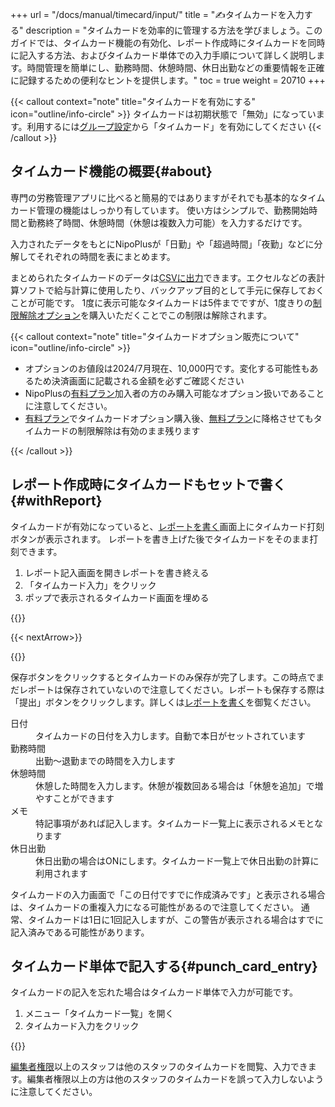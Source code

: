 +++
url = "/docs/manual/timecard/input/"
title = "✍️タイムカードを入力する"
description = "タイムカードを効率的に管理する方法を学びましょう。このガイドでは、タイムカード機能の有効化、レポート作成時にタイムカードを同時に記入する方法、およびタイムカード単体での入力手順について詳しく説明します。時間管理を簡単にし、勤務時間、休憩時間、休日出勤などの重要情報を正確に記録するための便利なヒントを提供します。"
toc = true
weight = 20710
+++

{{< callout context="note" title="タイムカードを有効にする" icon="outline/info-circle" >}}
タイムカードは初期状態で「無効」になっています。利用するには[グループ設定](/docs/manual/initial-setting/setting-group/#optionalFunction)から「タイムカード」を有効にしてください
{{< /callout >}}

## タイムカード機能の概要{#about}

専門の労務管理アプリに比べると簡易的ではありますがそれでも基本的なタイムカード管理の機能はしっかり有しています。
使い方はシンプルで、勤務開始時間と勤務終了時間、休憩時間（休憩は複数入力可能）を入力するだけです。

入力されたデータをもとにNipoPlusが「日勤」や「超過時間」「夜勤」などに分解してそれぞれの時間を表にまとめます。

まとめられたタイムカードのデータは[CSVに出力](/docs/manual/timecard/list/#csv)できます。エクセルなどの表計算ソフトで給与計算に使用したり、バックアップ目的として手元に保存しておくことが可能です。
1度に表示可能なタイムカードは5件までですが、1度きりの[制限解除オプション](/docs/manual/timecard/setting/#how_to_unlimited)を購入いただくことでこの制限は解除されます。

{{< callout context="note" title="タイムカードオプション販売について" icon="outline/info-circle" >}}

- オプションのお値段は2024/7月現在、10,000円です。変化する可能性もあるため決済画面に記載される金額を必ずご確認ください
- NipoPlusの[有料プラン](/docs/price/_about/#fee)加入者の方のみ購入可能なオプション扱いであることに注意してください。
- [有料プラン](/docs/price/_about/#fee)でタイムカードオプション購入後、[無料プラン](/docs/price/free/)に降格させてもタイムカードの制限解除は有効のまま残ります

{{< /callout >}}

## レポート作成時にタイムカードもセットで書く{#withReport}

タイムカードが有効になっていると、[レポートを書く](/docs/manual/write-report/write/)画面上にタイムカード打刻ボタンが表示されます。
レポートを書き上げた後でタイムカードをそのまま打刻できます。

1. レポート記入画面を開きレポートを書き終える
2. 「タイムカード入力」をクリック
3. ポップで表示されるタイムカード画面を埋める

{{<icatch filename="img/punch-time-card" msg="レポート作成と同時にタイムカードを入力することができます" alice="ok">}}

{{< nextArrow>}}

{{<icatch filename="img/timecard-submit" msg="タイムカードの入力画面では出退勤時間や休憩時間を入力します" alice="here">}}

保存ボタンをクリックするとタイムカードのみ保存が完了します。この時点でまだレポートは保存されていないので注意してください。レポートも保存する際は「提出」ボタンをクリックします。詳しくは[レポートを書く](/docs/manual/write-report/write/)を御覧ください。

<dl class="basic">
<dt>日付</dt>
<dd>タイムカードの日付を入力します。自動で本日がセットされています</dd>
<dt>勤務時間</dt>
<dd>出勤〜退勤までの時間を入力します</dd>
<dt>休憩時間</dt>
<dd>休憩した時間を入力します。休憩が複数回ある場合は「休憩を追加」で増やすことができます</dd>
<dt>メモ</dt>
<dd>特記事項があれば記入します。タイムカード一覧上に表示されるメモとなります</dd>
<dt>休日出勤</dt>
<dd>休日出勤の場合はONにします。タイムカード一覧上で休日出勤の計算に利用されます</dd>
</dl>

タイムカードの入力画面で「この日付ですでに作成済みです」と表示される場合は、タイムカードの重複入力になる可能性があるので注意してください。
通常、タイムカードは1日に1回記入しますが、この警告が表示される場合はすでに記入済みである可能性があります。

## タイムカード単体で記入する{#punch_card_entry}

タイムカードの記入を忘れた場合はタイムカード単体で入力が可能です。

1. メニュー「タイムカード一覧」を開く
1. タイムカード入力をクリック

{{<icatch filename="img/timecard-list" msg="タイムカード一覧からタイムカードを入力することもできます" alice="book">}}

[編集者権限](/docs/manual/initial-setting/staff/rank/)以上のスタッフは他のスタッフのタイムカードを閲覧、入力できます。編集者権限以上の方は他のスタッフのタイムカードを誤って入力しないように注意してください。
